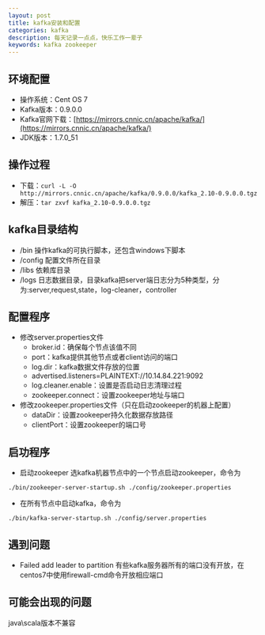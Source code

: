 ```yaml
---
layout: post
title: kafka安装和配置
categories: kafka
description: 每天记录一点点，快乐工作一辈子
keywords: kafka zookeeper
---
```


## 环境配置

+ 操作系统：Cent OS 7 
+ Kafka版本：0.9.0.0 
+ Kafka官网下载：[https://mirrors.cnnic.cn/apache/kafka/](https://mirrors.cnnic.cn/apache/kafka/)  
+ JDK版本：1.7.0_51

## 操作过程

+ 下载：`curl -L -O http://mirrors.cnnic.cn/apache/kafka/0.9.0.0/kafka_2.10-0.9.0.0.tgz ` 
+ 解压：`tar zxvf kafka_2.10-0.9.0.0.tgz ` 

## kafka目录结构

+ /bin 操作kafka的可执行脚本，还包含windows下脚本 
+ /config 配置文件所在目录 
+ /libs 依赖库目录 
+ /logs 日志数据目录，目录kafka把server端日志分为5种类型，分为:server,request,state，log-cleaner，controller 

## 配置程序

+ 修改server.properties文件   
    + broker.id：确保每个节点该值不同 
    + port：kafka提供其他节点或者client访问的端口 
    + log.dir：kafka数据文件存放的位置 
    + advertised.listeners=PLAINTEXT://10.14.84.221:9092 
    + log.cleaner.enable：设置是否启动日志清理过程 
    + zookeeper.connect：设置zookeeper地址与端口 
+ 修改zookeeper.properties文件（只在启动zookeeper的机器上配置）   
    + dataDir：设置zookeeper持久化数据存放路径 
    + clientPort：设置zookeeper的端口号 

## 启功程序 

+ 启动zookeeper 
选kafka机器节点中的一个节点启动zookeeper，命令为 
```
./bin/zookeeper‐server‐startup.sh ./config/zookeeper.properties
```
+ 在所有节点中启动kafka，命令为 
```
./bin/kafka‐server‐startup.sh ./config/server.properties
```

## 遇到问题

+ Failed add leader to partition 
有些kafka服务器所有的端口没有开放，在centos7中使用firewall-cmd命令开放相应端口
  

## 可能会出现的问题

java\scala版本不兼容 